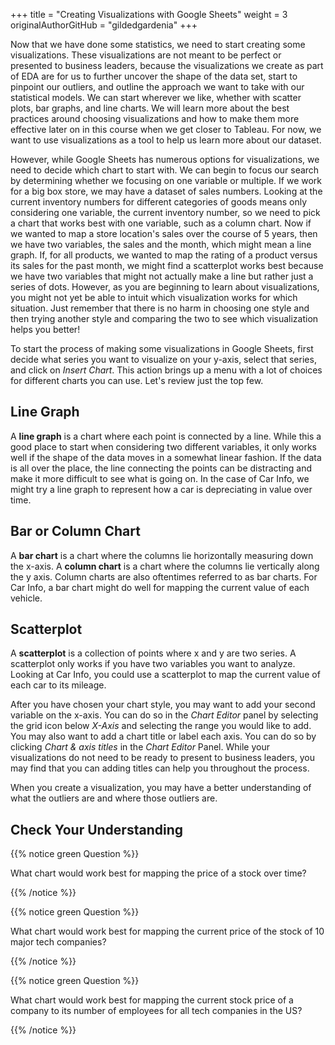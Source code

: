 +++
title = "Creating Visualizations with Google Sheets"
weight = 3
originalAuthorGitHub = "gildedgardenia"
+++

Now that we have done some statistics, we need to start creating some visualizations. These visualizations are not meant to be perfect or presented to business leaders, because the visualizations we create as part of EDA are for us to further uncover the shape of the data set, start to pinpoint our outliers, and outline the approach we want to take with our statistical models. We can start wherever we like, whether with scatter plots, bar graphs, and line charts. We will learn more about the best practices around choosing visualizations and how to make them more effective later on in this course when we get closer to Tableau. For now, we want to use visualizations as a tool to help us learn more about our dataset.

However, while Google Sheets has numerous options for visualizations, we need to decide which chart to start with. We can begin to focus our search by determining whether we focusing on one variable or multiple. If we work for a big box store, we may have a dataset of sales numbers. Looking at the current inventory numbers for different categories of goods means only considering one variable, the current inventory number, so we need to pick a chart that works best with one variable, such as a column chart. Now if we wanted to map a store location's sales over the course of 5 years, then we have two variables, the sales and the month, which might mean a line graph. If, for all products, we wanted to map the rating of a product versus its sales for the past month, we might find a scatterplot works best because we have two variables that might not actually make a line but rather just a series of dots. However, as you are beginning to learn about visualizations, you might not yet be able to intuit which visualization works for which situation. Just remember that there is no harm in choosing one style and then trying another style and comparing the two to see which visualization helps you better!

To start the process of making some visualizations in Google Sheets, first decide what series you want to visualize on your y-axis, select that series, and click on *Insert Chart*. This action brings up a menu with a lot of choices for different charts you can use. Let's review just the top few.

## Line Graph

A **line graph** is a chart where each point is connected by a line. While this a good place to start when considering two different variables, it only works well if the shape of the data moves in a somewhat linear fashion. If the data is all over the place, the line connecting the points can be distracting and make it more difficult to see what is going on. In the case of Car Info, we might try a line graph to represent how a car is depreciating in value over time.

## Bar or Column Chart

A **bar chart** is a chart where the columns lie horizontally measuring down the x-axis. A **column chart** is a chart where the columns lie vertically along the y axis. Column charts are also oftentimes referred to as bar charts. For Car Info, a bar chart might do well for mapping the current value of each vehicle.

## Scatterplot

A **scatterplot** is a collection of points where x and y are two series. A scatterplot only works if you have two variables you want to analyze. Looking at Car Info, you could use a scatterplot to map the current value of each car to its mileage.

After you have chosen your chart style, you may want to add your second variable on the x-axis. You can do so in the *Chart Editor* panel by selecting the grid icon below *X-Axis* and selecting the range you would like to add. You may also want to add a chart title or label each axis. You can do so by clicking *Chart & axis titles* in the *Chart Editor* Panel. While your visualizations do not need to be ready to present to business leaders, you may find that you can adding titles can help you throughout the process.

When you create a visualization, you may have a better understanding of what the outliers are and where those outliers are.

## Check Your Understanding

{{% notice green Question %}}

What chart would work best for mapping the price of a stock over time?

{{% /notice %}}

{{% notice green Question %}}

What chart would work best for mapping the current price of the stock of 10 major tech companies?

{{% /notice %}}

{{% notice green Question %}}

What chart would work best for mapping the current stock price of a company to its number of employees for all tech companies in the US?

{{% /notice %}}


